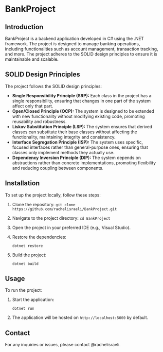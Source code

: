 # BankProject

## Introduction
BankProject is a backend application developed in C# using the .NET framework.
The project is designed to manage banking operations, including functionalities such as account management, transaction tracking, and more.
The project adheres to the SOLID design principles to ensure it is maintainable and scalable.

## SOLID Design Principles

The project follows the SOLID design principles:

- **Single Responsibility Principle (SRP):**
  Each class in the project has a single responsibility, ensuring that changes in one part of the system affect only that part.
- **Open/Closed Principle (OCP):**
  The system is designed to be extended with new functionality without modifying existing code, promoting reusability and robustness.
- **Liskov Substitution Principle (LSP):**
  The system ensures that derived classes can substitute their base classes without affecting the functionality, maintaining integrity and consistency.
- **Interface Segregation Principle (ISP):**
  The system uses specific, focused interfaces rather than general-purpose ones, ensuring that classes only implement methods they actually use.
- **Dependency Inversion Principle (DIP):**
  The system depends on abstractions rather than concrete implementations, promoting flexibility and reducing coupling between components.

## Installation
To set up the project locally, follow these steps:

1. Clone the repository:
  ```git clone https://github.com/rachelisraeli/BankProject.git```

2. Navigate to the project directory:
  ```cd BankProject```

3. Open the project in your preferred IDE (e.g., Visual Studio).
4. Restore the dependencies:
   ```
   dotnet restore
   ```

5. Build the project:
    ```
    dotnet build
    ```

## Usage

To run the project:

1. Start the application:
    ```
    dotnet run
    ```
2. The application will be hosted on `http://localhost:5000` by default.


## Contact
For any inquiries or issues, please contact @rachelisraeli.
